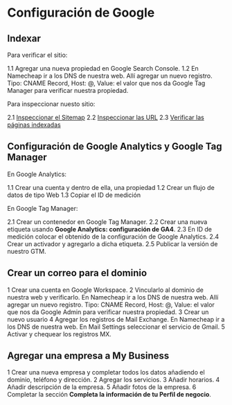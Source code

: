 # Configuración de Google

## Indexar

Para verificar el sitio:

1.1 Agregar una nueva propiedad en Google Search Console.
1.2 En Namecheap ir a los DNS de nuestra web.
    Allí agregar un nuevo registro.
    Tipo: CNAME Record, Host: @, Value: el valor que nos da Google Tag Manager para verificar nuestra propiedad.

Para inspeccionar nuesto sitio:

2.1 [Inspeccionar el Sitemap](https://search.google.com/search-console/sitemaps)
2.2 [Inspeccionar las URL](https://search.google.com/search-console?action=inspect)
2.3 [Verificar las páginas indexadas](https://search.google.com/search-console/index)

## Configuración de Google Analytics y Google Tag Manager

En Google Analytics:

1.1 Crear una cuenta y dentro de ella, una propiedad
1.2 Crear un flujo de datos de tipo Web
1.3 Copiar el ID de medición

En Google Tag Manager:

2.1 Crear un contenedor en Google Tag Manager.
2.2 Crear una nueva etiqueta usando **Google Analytics: configuración de GA4**.
2.3 En ID de medición colocar el obtenido de la configuración de Google Analytics.
2.4 Crear un activador y agregarlo a dicha etiqueta.
2.5 Publicar la versión de nuestro GTM.

## Crear un correo para el dominio

1 Crear una cuenta en Google Workspace.
2 Vincularlo al dominio de nuestra web y verificarlo.
    En Namecheap ir a los DNS de nuestra web.
    Allí agregar un nuevo registro.
    Tipo: CNAME Record, Host: @, Value: el valor que nos da Google Admin para verificar nuestra propiedad.
3 Crear un nuevo usuario
4 Agregar los registros de Mail Exchange.
    En Namecheap ir a los DNS de nuestra web.
    En Mail Settings seleccionar el servicio de Gmail.
5 Activar y chequear los registros MX.

## Agregar una empresa a My Business

1 Crear una nueva empresa y completar todos los datos añadiendo el dominio, teléfono y dirección.
2 Agregar los servicios.
3 Añadir horarios.
4 Añadir descripción de la empresa.
5 Añadir fotos de la empresa.
6 Completar la sección **Completa la información de tu Perfil de negocio**.
